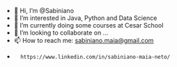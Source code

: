 - 👋 Hi, I’m @Sabiniano
- 👀 I’m interested in Java, Python and Data Science
- 🌱 I’m currently doing some courses at Cesar School 
- 💞️ I’m looking to collaborate on ...
- 📫 How to reach me:                                                                                                                                         sabiniano.maia@gmail.com 
-       https://www.linkedin.com/in/sabiniano-maia-neto/   

<!---
Sabiniano/Sabiniano is a ✨ special ✨ repository because its `README.md` (this file) appears on your GitHub profile.
You can click the Preview link to take a look at your changes.
--->

